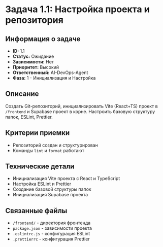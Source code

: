 # Задача 1.1: Настройка проекта и репозитория

## Информация о задаче
- **ID:** 1.1
- **Статус:** Ожидание
- **Зависимости:** Нет
- **Приоритет:** Высокий
- **Ответственный:** AI-DevOps-Agent
- **Фаза:** 1 - Инициализация и Настройка

## Описание
Создать Git-репозиторий, инициализировать Vite (React+TS) проект в `/frontend` и Supabase проект в корне. Настроить базовую структуру папок, ESLint, Prettier.

## Критерии приемки
- Репозиторий создан и структурирован
- Команды `lint` и `format` работают

## Технические детали
- Инициализация Vite проекта с React и TypeScript
- Настройка ESLint и Prettier
- Создание базовой структуры папок
- Инициализация Supabase проекта

## Связанные файлы
- `/frontend/` - директория фронтенда
- `package.json` - зависимости проекта
- `.eslintrc.js` - конфигурация ESLint
- `.prettierrc` - конфигурация Prettier 
